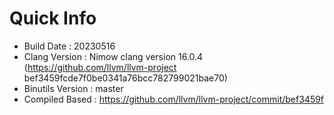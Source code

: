 # Quick Info
* Build Date : 20230516
* Clang Version : Nimow clang version 16.0.4 (https://github.com/llvm/llvm-project bef3459fcde7f0be0341a76bcc782799021bae70)
* Binutils Version : master
* Compiled Based : https://github.com/llvm/llvm-project/commit/bef3459f

